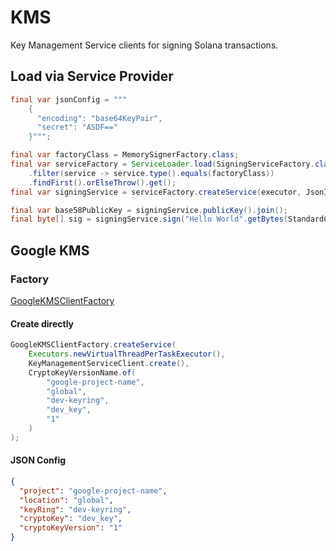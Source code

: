 # KMS

Key Management Service clients for signing Solana transactions.

## Load via Service Provider

```java
final var jsonConfig = """
    {
      "encoding": "base64KeyPair",
      "secret": "ASDF=="
    }""";

final var factoryClass = MemorySignerFactory.class;
final var serviceFactory = ServiceLoader.load(SigningServiceFactory.class).stream()
    .filter(service -> service.type().equals(factoryClass))
    .findFirst().orElseThrow().get();
final var signingService = serviceFactory.createService(executor, JsonIterator.parse(json));

final var base58PublicKey = signingService.publicKey().join();
final byte[] sig = signingService.sign("Hello World".getBytes(StandardCharsets.UTF_8)).join();
```

## Google KMS

### Factory

[GoogleKMSClientFactory](https://github.com/sava-software/kms/blob/main/google_kms/src/main/java/software/sava/kms/google/GoogleKMSClientFactory.java#L16)

#### Create directly

```java
GoogleKMSClientFactory.createService(
    Executors.newVirtualThreadPerTaskExecutor(),
    KeyManagementServiceClient.create(),
    CryptoKeyVersionName.of(
        "google-project-name",
        "global",
        "dev-keyring",
        "dev_key",
        "1"
    )
);
```

#### JSON Config

```json
{
  "project": "google-project-name",
  "location": "global",
  "keyRing": "dev-keyring",
  "cryptoKey": "dev_key",
  "cryptoKeyVersion": "1"
}
```


